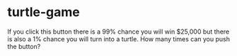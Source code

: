 # turtle-game
If you click this button there is a 99% chance you will win $25,000 but there is also a 1% chance you will turn into a turtle. How many times can you push the button?
